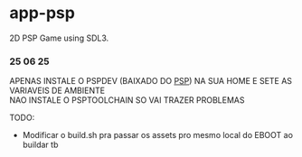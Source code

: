 # app-psp
2D PSP Game using SDL3.


### 25 06 25 
APENAS INSTALE O PSPDEV (BAIXADO DO [PSP](https://github.com/pspdev/pspdev/releases)) NA SUA HOME E SETE AS VARIAVEIS DE AMBIENTE  
NAO INSTALE O PSPTOOLCHAIN SO VAI TRAZER PROBLEMAS

TODO:
 - Modificar o build.sh pra passar os assets pro mesmo local do EBOOT ao buildar tb